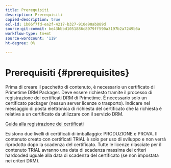 ```yaml
---
title: Prerequisiti
description: Prerequisiti
copied-description: true
exl-id: 1b66f7fd-ea2f-4217-b327-910e90ab889d
source-git-commit: be43bbbd1051886c8979ff590a3197b2a7249b6a
workflow-type: tm+mt
source-wordcount: '119'
ht-degree: 0%

---
```


# Prerequisiti {#prerequisites}

Prima di creare il pacchetto di contenuto, è necessario un certificato di Primetime DRM Packager. Deve essere richiesto tramite il processo di registrazione dei certificati DRM di Primetime. È necessario solo un certificato packager (nessun server licenze o trasporto). Indicare nel messaggio di posta elettronica di richiesta del certificato che la richiesta è relativa a un certificato da utilizzare con il servizio DRM.

[Guida alla registrazione dei certificati](../../digital-rights-management/certificate-enrollment-guide/about-certs.md)

Esistono due livelli di certificati di imballaggio: PRODUZIONE e PROVA. Il contenuto creato con certificati TRIAL è solo per uso di sviluppo e non verrà riprodotto dopo la scadenza del certificato. Tutte le licenze rilasciate per il contenuto TRIAL avranno una data di scadenza massima dei criteri hardcoded uguale alla data di scadenza del certificato (se non impostata nei criteri DRM).
